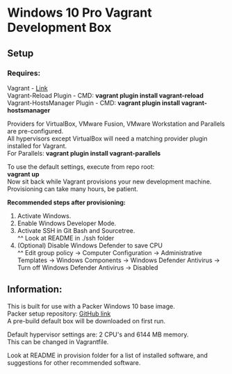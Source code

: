 # Windows 10 Pro Vagrant Development Box

## **Setup**
### **Requires:**  
Vagrant - [Link](https://www.vagrantup.com/downloads.html)  
Vagrant-Reload Plugin - CMD: **vagrant plugin install vagrant-reload**  
Vagrant-HostsManager Plugin - CMD: **vagrant plugin install vagrant-hostsmanager**

Providers for VirtualBox, VMware Fusion, VMware Workstation and Parallels are pre-configured.  
All hypervisors except VirtualBox will need a matching provider plugin installed for Vagrant.  
For Parallels: **vagrant plugin install vagrant-parallels**

To use the default settings, execute from repo root:  
**vagrant up**  
Now sit back while Vagrant provisions your new development machine.  
Provisioning can take many hours, be patient.

**Recommended steps after provisioning:**  
1. Activate Windows.  
2. Enable Windows Developer Mode.  
3. Activate SSH in Git Bash and Sourcetree.  
^^ Look at README in ./ssh folder  
4. (Optional) Disable Windows Defender to save CPU  
^^ Edit group policy -> Computer Configuration -> Administrative Templates -> Windows Components -> Windows Defender Antivirus -> Turn off Windows Defender Antivirus -> Disabled

## **Information:**
This is built for use with a Packer Windows 10 base image.  
Packer setup repository: [GitHub link](https://github.com/Baune8D/packer-win10-basebox)  
A pre-build default box will be downloaded on first run.

Default hypervisor settings are: 2 CPU's and 6144 MB memory.  
This can be changed in Vagrantfile.

Look at README in provision folder for a list of installed software, and suggestions for other recommended software.